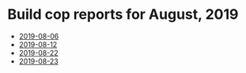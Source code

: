 # Build cop reports for August, 2019

* [2019-08-06](https://bitbucket.org/osrf/gazebo/wiki/buildcop/2019/08/06.md)
* [2019-08-12](https://bitbucket.org/osrf/gazebo/wiki/buildcop/2019/08/12.md)
* [2019-08-22](https://bitbucket.org/osrf/gazebo/wiki/buildcop/2019/08/22.md)
* [2019-08-23](https://bitbucket.org/osrf/gazebo/wiki/buildcop/2019/08/23.md)
